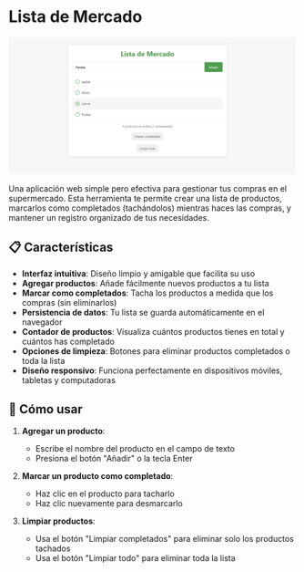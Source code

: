 # Lista de Mercado

![Proyecto](proyecto.jpg)

Una aplicación web simple pero efectiva para gestionar tus compras en el supermercado. Esta herramienta te permite crear una lista de productos, marcarlos como completados (tachándolos) mientras haces las compras, y mantener un registro organizado de tus necesidades.



## 📋 Características

- **Interfaz intuitiva**: Diseño limpio y amigable que facilita su uso
- **Agregar productos**: Añade fácilmente nuevos productos a tu lista
- **Marcar como completados**: Tacha los productos a medida que los compras (sin eliminarlos)
- **Persistencia de datos**: Tu lista se guarda automáticamente en el navegador
- **Contador de productos**: Visualiza cuántos productos tienes en total y cuántos has completado
- **Opciones de limpieza**: Botones para eliminar productos completados o toda la lista
- **Diseño responsivo**: Funciona perfectamente en dispositivos móviles, tabletas y computadoras

## 🚀 Cómo usar

1. **Agregar un producto**: 
   - Escribe el nombre del producto en el campo de texto
   - Presiona el botón "Añadir" o la tecla Enter

2. **Marcar un producto como completado**:
   - Haz clic en el producto para tacharlo
   - Haz clic nuevamente para desmarcarlo

3. **Limpiar productos**:
   - Usa el botón "Limpiar completados" para eliminar solo los productos tachados
   - Usa el botón "Limpiar todo" para eliminar toda la lista



